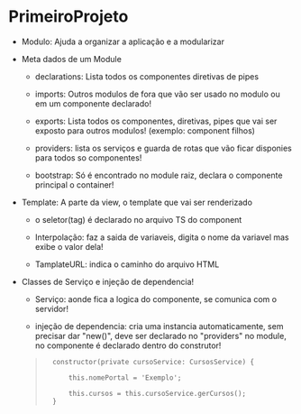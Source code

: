 # PrimeiroProjeto


- Modulo: Ajuda a organizar a aplicação e a modularizar


- Meta dados de um Module

    - declarations: Lista todos os componentes diretivas de pipes

    - imports: Outros modulos de fora que vão ser usado no modulo ou em um componente declarado!

    - exports: Lista todos os componentes, diretivas, pipes que vai ser exposto para outros modulos!
    (exemplo: component filhos)

    - providers: lista os serviços e guarda de rotas que vão ficar disponies para todos so componentes!

    - bootstrap: Só é encontrado no module raiz, declara o componente principal o container!

- Template: A parte da view, o template que vai ser renderizado

    - o seletor(tag) é declarado no arquivo TS do component

    - Interpolação: faz a saida de variaveis, digita o nome da variavel mas exibe o valor dela!

    - TamplateURL: indica o caminho do arquivo HTML 

- Classes de Serviço e injeção de dependencia!

    - Serviço: aonde fica a logica do componente, se comunica com o servidor!

    - injeção de dependencia: cria uma instancia automaticamente, sem precisar dar "new()", deve ser declarado no "providers" no module, no componente é declarado dentro do construtor!


    <blockquote>
        
        constructor(private cursoService: CursosService) {

            this.nomePortal = 'Exemplo';

            this.cursos = this.cursoService.gerCursos();
        }

    </blockquote>